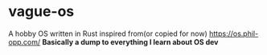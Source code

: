 # vague-os

A hobby OS written in Rust inspired from(or copied for now) https://os.phil-opp.com/
**Basically a dump to everything I learn about OS dev**
